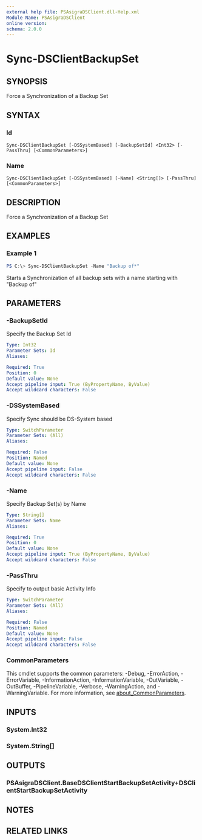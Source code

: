 ```yaml
---
external help file: PSAsigraDSClient.dll-Help.xml
Module Name: PSAsigraDSClient
online version:
schema: 2.0.0
---
```


# Sync-DSClientBackupSet

## SYNOPSIS
Force a Synchronization of a Backup Set

## SYNTAX

### Id
```
Sync-DSClientBackupSet [-DSSystemBased] [-BackupSetId] <Int32> [-PassThru] [<CommonParameters>]
```

### Name
```
Sync-DSClientBackupSet [-DSSystemBased] [-Name] <String[]> [-PassThru] [<CommonParameters>]
```

## DESCRIPTION
Force a Synchronization of a Backup Set

## EXAMPLES

### Example 1
```powershell
PS C:\> Sync-DSClientBackupSet -Name "Backup of*"
```

Starts a Synchronization of all backup sets with a name starting with "Backup of"

## PARAMETERS

### -BackupSetId
Specify the Backup Set Id

```yaml
Type: Int32
Parameter Sets: Id
Aliases:

Required: True
Position: 0
Default value: None
Accept pipeline input: True (ByPropertyName, ByValue)
Accept wildcard characters: False
```

### -DSSystemBased
Specify Sync should be DS-System based

```yaml
Type: SwitchParameter
Parameter Sets: (All)
Aliases:

Required: False
Position: Named
Default value: None
Accept pipeline input: False
Accept wildcard characters: False
```

### -Name
Specify Backup Set(s) by Name

```yaml
Type: String[]
Parameter Sets: Name
Aliases:

Required: True
Position: 0
Default value: None
Accept pipeline input: True (ByPropertyName, ByValue)
Accept wildcard characters: False
```

### -PassThru
Specify to output basic Activity Info

```yaml
Type: SwitchParameter
Parameter Sets: (All)
Aliases:

Required: False
Position: Named
Default value: None
Accept pipeline input: False
Accept wildcard characters: False
```

### CommonParameters
This cmdlet supports the common parameters: -Debug, -ErrorAction, -ErrorVariable, -InformationAction, -InformationVariable, -OutVariable, -OutBuffer, -PipelineVariable, -Verbose, -WarningAction, and -WarningVariable. For more information, see [about_CommonParameters](http://go.microsoft.com/fwlink/?LinkID=113216).

## INPUTS

### System.Int32

### System.String[]

## OUTPUTS

### PSAsigraDSClient.BaseDSClientStartBackupSetActivity+DSClientStartBackupSetActivity

## NOTES

## RELATED LINKS

